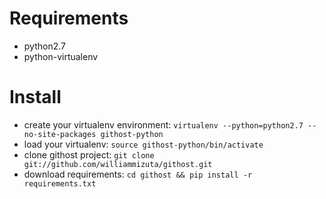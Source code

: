 # Requirements
* python2.7
* python-virtualenv

# Install
* create your virtualenv environment: `virtualenv --python=python2.7 --no-site-packages githost-python`
* load your virtualenv: `source githost-python/bin/activate`
* clone githost project: `git clone git://github.com/williammizuta/githost.git`
* download requirements: `cd githost && pip install -r requirements.txt`
